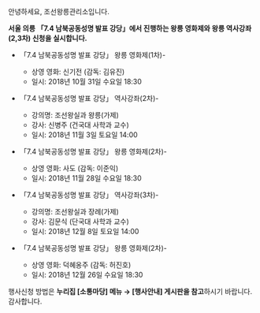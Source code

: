 안녕하세요, 조선왕릉관리소입니다.

**서울 의릉 「7.4 남북공동성명 발표 강당」에서 진행하는 왕릉 영화제와 왕릉 역사강좌(2,3차) 신청을 실시합니다.**

- 「7.4 남북공동성명 발표 강당」 왕릉 영화제(1차)-
  - 상영 영화: 신기전 (감독: 김유진)
  - 일시: 2018년 10월 31일 수요일 18:30

- 「7.4 남북공동성명 발표 강당」 역사강좌(2차)-
  - 강의명: 조선왕실과 왕릉(가제)
  - 강사: 신병주 (건국대 사학과 교수)
  - 일시: 2018년 11월 3일 토요일 14:00

- 「7.4 남북공동성명 발표 강당」 왕릉 영화제(2차)-
  - 상영 영화: 사도 (감독: 이준익)
  - 일시: 2018년 11월 28일 수요일 18:30

- 「7.4 남북공동성명 발표 강당」 역사강좌(3차)-
  - 강의명: 조선왕실과 장례(가제)
  - 강사: 김문식 (단국대 사학과 교수)
  - 일시: 2018년 12월 8일 토요일 14:00

- 「7.4 남북공동성명 발표 강당」 왕릉 영화제(2차)-
  - 상영 영화: 덕혜옹주 (감독: 허진호)
  - 일시: 2018년 12월 26일 수요일 18:30

행사신청 방법은 **누리집 [소통마당] 메뉴 → [행사안내] 게시판을 참고**하시기 바랍니다.
감사합니다.